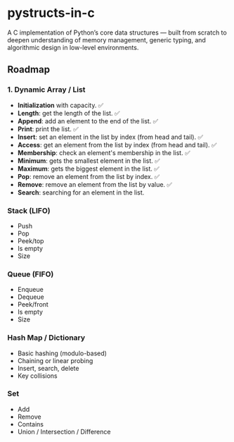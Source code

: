 # pystructs-in-c

A C implementation of Python’s core data structures — built from scratch to deepen understanding of memory management, generic typing, and algorithmic design in low-level environments.

## Roadmap

### 1. Dynamic Array / List

- **Initialization** with capacity. ✅
- **Length**: get the length of the list. ✅
- **Append**: add an element to the end of the list. ✅
- **Print**: print the list. ✅
- **Insert**: set an element in the list by index (from head and tail). ✅
- **Access**: get an element from the list by index (from head and tail). ✅
- **Membership**: check an element's membership in the list. ✅
- **Minimum**: gets the smallest element in the list. ✅
- **Maximum**: gets the biggest element in the list. ✅
- **Pop**: remove an element from the list by index. ✅
- **Remove**: remove an element from the list by value. ✅
- **Search**: searching for an element in the list.

### Stack (LIFO)

- Push
- Pop
- Peek/top
- Is empty
- Size

### Queue (FIFO)

- Enqueue
- Dequeue
- Peek/front
- Is empty
- Size

### Hash Map / Dictionary
- Basic hashing (modulo-based)
- Chaining or linear probing
- Insert, search, delete
- Key collisions

### Set

- Add
- Remove
- Contains
- Union / Intersection / Difference